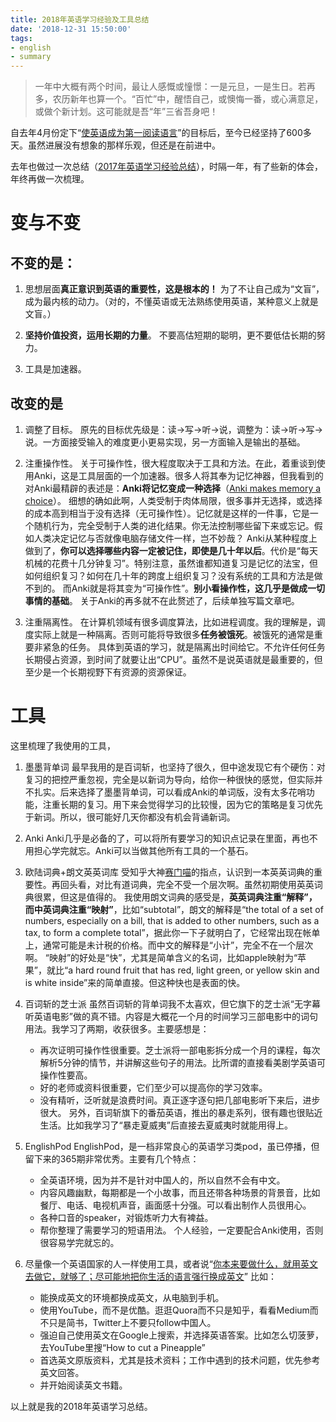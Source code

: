 ```yaml
---
title: 2018年英语学习经验及工具总结
date: '2018-12-31 15:50:00'
tags:
- english
- summary
---
```


>一年中大概有两个时间，最让人感慨或憧憬：一是元旦，一是生日。若再多，农历新年也算一个。“百忙”中，醒悟自己，或懊悔一番，或心满意足，或做个新计划。这可能就是吾“年”三省吾身吧！


<!--more-->

>
自去年4月份定下“[使英语成为第一阅读语言](/make-english-the-first-reading-lanuage/)”的目标后，至今已经坚持了600多天。虽然进展没有想象的那样乐观，但还是在前进中。

去年也做过一次总结（[2017年英语学习经验总结](/2017-english-study/)），时隔一年，有了些新的体会，年终再做一次梳理。



# 变与不变

## 不变的是：
1. 思想层面**真正意识到英语的重要性，这是根本的！** 为了不让自己成为“文盲”，成为最内核的动力。（对的，不懂英语或无法熟练使用英语，某种意义上就是文盲。）

3. **坚持价值投资，运用长期的力量**。 不要高估短期的聪明，更不要低估长期的努力。

5. 工具是加速器。

## 改变的是
1. 调整了目标。
原先的目标优先级是：读→写→听→说，调整为：读→听→写→说。一方面接受输入的难度更小更易实现，另一方面输入是输出的基础。

2. 注重操作性。
关于可操作性，很大程度取决于工具和方法。在此，着重谈到使用Anki，这是工具层面的一个加速器。很多人将其奉为记忆神器，但我看到的对Anki最精辟的表述是：**Anki将记忆变成一种选择**（[Anki makes memory a choice](http://augmentingcognition.com/ltm.html)）。
细想的确如此啊，人类受制于肉体局限，很多事并无选择，或选择的成本高到相当于没有选择（无可操作性）。记忆就是这样的一件事，它是一个随机行为，完全受制于人类的进化结果。你无法控制哪些留下来或忘记。假如人类决定记忆与否就像电脑存储文件一样，岂不妙哉？
Anki从某种程度上做到了，**你可以选择哪些内容一定被记住，即使是几十年以后**。代价是“每天机械的花费十几分钟复习”。特别注意，虽然谁都知道复习是记忆的法宝，但如何组织复习？如何在几十年的跨度上组织复习？没有系统的工具和方法是做不到的。
而Anki就是将其变为“可操作性”。**别小看操作性，这几乎是做成一切事情的基础**。
关于Anki的再多就不在此赘述了，后续单独写篇文章吧。

3. 注重隔离性。
在计算机领域有很多调度算法，比如进程调度。我的理解是，调度实际上就是一种隔离。否则可能将导致很多**任务被饿死**。被饿死的通常是重要非紧急的任务。
具体到英语的学习，就是隔离出时间给它。不允许任何任务长期侵占资源，到时间了就要让出“CPU”。虽然不是说英语就是最重要的，但至少是一个长期视野下有资源的资源保证。


# 工具
这里梳理了我使用的工具，

1. 墨墨背单词
最早我用的是百词斩，也坚持了很久，但中途发现它有个硬伤：对复习的把控严重忽视，完全是以新词为导向，给你一种很快的感觉，但实际并不扎实。后来选择了墨墨背单词，可以看成Anki的单词版，没有太多花哨功能，注重长期的复习。用下来会觉得学习的比较慢，因为它的策略是复习优先于新词。所以，很可能好几天你都没有机会背诵新词。

2. Anki
Anki几乎是必备的了，可以将所有要学习的知识点记录在里面，再也不用担心学完就忘。Anki可以当做其他所有工具的一个基石。

3. 欧陆词典+朗文英英词库
受知乎大神[赛门喵](https://www.zhihu.com/people/simonlearn/activities)的指点，认识到一本英英词典的重要性。再回头看，对比有道词典，完全不受一个层次啊。虽然初期使用英英词典很累，但这是值得的。
我使用朗文词典的感受是，**英英词典注重“解释”，而中英词典注重“映射”**，比如“subtotal”，朗文的解释是“the total of a set of numbers, especially on a bill, that is added to other numbers, such as a tax, to form a complete total”，据此你一下子就明白了，它经常出现在帐单上，通常可能是未计税的价格。而中文的解释是“小计”，完全不在一个层次啊。
“映射”的好处是“快”，尤其是简单含义的名词，比如apple映射为“苹果”，就比“a hard round fruit that has red, light green, or yellow skin and is white inside”来的简单直接。但这种快也是表面的快。

4. 百词斩的芝士派
虽然百词斩的背单词我不太喜欢，但它旗下的芝士派“无字幕听英语电影”做的真不错。内容是大概花一个月的时间学习三部电影中的词句用法。我学习了两期，收获很多。主要感想是：
    * 再次证明可操作性很重要。芝士派将一部电影拆分成一个月的课程，每次解析5分钟的情节，并讲解这些句子的用法。比所谓的直接看美剧学英语可操作性要高。
    * 好的老师或资料很重要，它们至少可以提高你的学习效率。
    * 没有精听，泛听就是浪费时间。真正逐字逐句把几部电影听下来后，进步很大。
另外，百词斩旗下的番茄英语，推出的暴走系列，很有趣也很贴近生活。比如我学习了“暴走夏威夷”后直接去夏威夷时就能用得上。

5. EnglishPod
EnglishPod，是一档非常良心的英语学习类pod，虽已停播，但留下来的365期非常优秀。主要有几个特点：
    * 全英语环境，因为并不是针对中国人的，所以自然不会有中文。
    * 内容风趣幽默，每期都是一个小故事，而且还带各种场景的背景音，比如餐厅、电话、电视机声音，画面感十分强。可以看出制作人员很用心。
    * 各种口音的speaker，对锻炼听力大有裨益。
    * 帮你整理了需要学习的短语用法。
个人经验，一定要配合Anki使用，否则很容易学完就忘的。

6. 尽量像一个英语国家的人一样使用工具，或者说“[你本来要做什么，就用英文去做它，就够了；尽可能地把你生活的语言强行换成英文](https://www.zhihu.com/question/22808635/answer/493701285)”
比如：
    * 能换成英文的环境都换成英文，从电脑到手机。
    * 使用YouTube，而不是优酷。逛逛Quora而不只是知乎，看看Medium而不只是简书，Twitter上不要只follow中国人。
    * 强迫自己使用英文在Google上搜索，并选择英语答案。比如怎么切菠萝，去YouTube里搜“How to cut a Pineapple”
    * 首选英文原版资料，尤其是技术资料；工作中遇到的技术问题，优先参考英文回答。
    * 并开始阅读英文书籍。

以上就是我的2018年英语学习总结。


